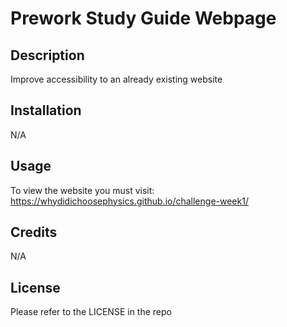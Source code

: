 # Prework Study Guide Webpage

## Description

Improve accessibility to an already existing website

## Installation

N/A

## Usage

To view the website you must visit: https://whydidichoosephysics.github.io/challenge-week1/


## Credits

N/A

## License

Please refer to the LICENSE in the repo